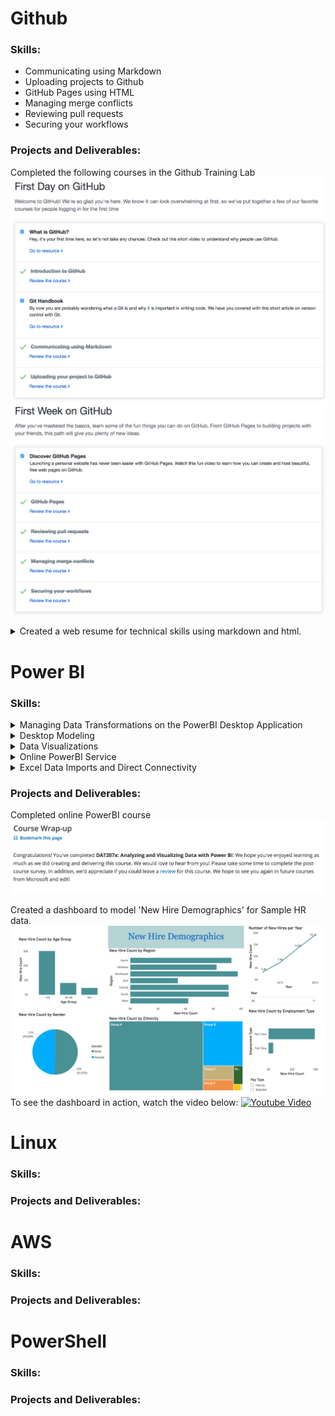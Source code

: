 # Github 
### Skills:
- Communicating using Markdown
- Uploading projects to Github
- GitHub Pages using HTML
- Managing merge conflicts
- Reviewing pull requests
- Securing your workflows

### Projects and Deliverables:
Completed the following courses in the Github Training Lab
![Day 1](https://raw.githubusercontent.com/czehentner98/Technical-Skills-Resume/master/Screen%20Shot%202019-09-30%20at%208.49.46%20PM.png)
![Week 1](https://raw.githubusercontent.com/czehentner98/Technical-Skills-Resume/master/Screen%20Shot%202019-09-30%20at%208.50.11%20PM.png)
<details>
<summary>Created a web resume for technical skills using markdown and html.</summary>
  This leveraged different skills such as html programming, uploading and inserting images, and commiting updates to the master branch. Most of my focus in creating this template was placed on taking the Jekyll template and customizing it. Github has a set of standard themes for webpages, so I was able to find the html file for the "architect" theme and make personal changes from there such as: adding my headshot and personal information to the sidebar, changing the default header (my repository name) to a customized title and subtitle, and formatting text within the body of the page. 
  
   The biggest issue I ran into was getting the headshot image to appear on the page. It was my understanding that in order to get an image to appear in Github, I would have to have the image in my repository and format the source based on its location within my repository. After several failed attempts at getting this to work, I tried adding the web address of the image as the source and the picture began showing up on my page. 
</details>


# Power BI
### Skills:
<details>
<summary>Managing Data Transformations on the PowerBI Desktop Application</summary>
  -jvjcvuviuv
</details>  
<details>
<summary>Desktop Modeling</summary>
  -giuiguho
</details> 
<details>
<summary>Data Visualizations</summary>
  
  - Developed familiarity with creating standard graphs and charts as well as PowerBI specific graphics like waterfalls and funnel charts.
  
  - Adding filters/slicers to change reports
  
  - Showing max, min, trends, averages, and forecasts
  
  - Drilling down to look at data visuals in a hierarchy
</details>  
<details>
<summary>Online PowerBI Service</summary>
  
  - Used 'Quick Insight Generators. PowerBI uses algorithms to look for significant trends and facts within data.
  
  - Pinning visuals from one dashboard to another and embedding media sources and text via widgets.
  
  - Organizing navigation pane using featured/favorite dashboards and filtering dashboard based on who created it.
  
  - Exposure to setting alerts to track data changes and using the 'Admin Portal' to track user usage.
</details>  
<details>
<summary>Excel Data Imports and Direct Connectivity</summary>
  -hviyvyv
</details> 

### Projects and Deliverables:
Completed online PowerBI course
![Proof of Completion](https://raw.githubusercontent.com/czehentner98/Technical-Skills-Resume/master/Proof%20of%20PowerBI%20Completion.png)

Created a dashboard to model 'New Hire Demographics' for Sample HR data.
![Dashboard Picture](https://raw.githubusercontent.com/czehentner98/Technical-Skills-Resume/master/HR%20Dashboard.png)
To see the dashboard in action, watch the video below:
[![Youtube Video](https://i.ytimg.com/vi/gQOR47AbiPs/hqdefault.jpg)](https://www.youtube.com/watch?v=gQOR47AbiPs&feature=youtu.be)

# Linux
### Skills:
### Projects and Deliverables:

# AWS
### Skills:
### Projects and Deliverables:

# PowerShell
### Skills:
### Projects and Deliverables:

